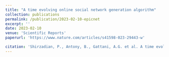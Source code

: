 ```yaml
---
title: "A time evolving online social network generation algorithm"
collection: publications
permalink: /publication/2023-02-10-epicnet
excerpt: ''
date: 2023-02-10
venue: 'Scientific Reports'
paperurl: 'https://www.nature.com/articles/s41598-023-29443-w'

citation: 'Shirzadian, P., Antony, B., Gattani, A.G. et al. A time evolving online social network generation algorithm. Sci Rep 13, 2395 (2023).'
---
```

